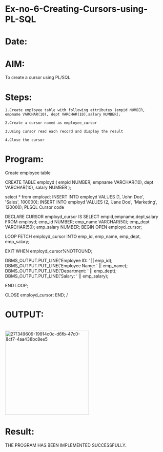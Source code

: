 # Ex-no-6-Creating-Cursors-using-PL-SQL
# Date:
# AIM: 
To create a cursor using PL/SQL.
# Steps:

    1.Create employee table with following attributes (empid NUMBER, empname VARCHAR(10), dept VARCHAR(10),salary NUMBER);

    2.Create a cursor named as employee_cursor

    3.Using cursor read each record and display the result

    4.Close the cursor

# Program:
Create employee table

CREATE TABLE employd ( empid NUMBER, empname VARCHAR(10), dept VARCHAR(10), salary NUMBER );

select * from employd; INSERT INTO employd VALUES (1, 'John Doe', 'Sales', 100000); INSERT INTO employd VALUES (2, 'Jane Doe', 'Marketing', 120000);
PLSQL Cursor code

DECLARE CURSOR employd_cursor IS SELECT empid,empname,dept,salary FROM employd; emp_id NUMBER; emp_name VARCHAR(50); emp_dept VARCHAR(50); emp_salary NUMBER; BEGIN OPEN employd_cursor;

LOOP FETCH employd_cursor INTO emp_id, emp_name, emp_dept, emp_salary;

EXIT WHEN employd_cursor%NOTFOUND;

DBMS_OUTPUT.PUT_LINE('Employee ID: ' || emp_id);
DBMS_OUTPUT.PUT_LINE('Employee Name: ' || emp_name);
DBMS_OUTPUT.PUT_LINE('Department: ' || emp_dept);
DBMS_OUTPUT.PUT_LINE('Salary: ' || emp_salary);

END LOOP;

CLOSE employd_cursor; END; /
# OUTPUT:
<br>
<img width="275" alt="271349609-19914c0c-d6fb-47c0-8cf7-4aa438bc8ee5" src="https://github.com/thrikesh/Ex-no-6-Creating-Cursors-using-PL-SQL/assets/119576222/c206e78b-3371-4e26-a2e6-a445fe143044">


# Result:
THE PROGRAM HAS BEEN IMPLEMENTED SUCCESSFULLY.
